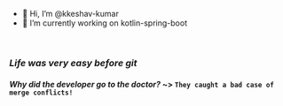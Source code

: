- 👋 Hi, I’m @kkeshav-kumar
- 🌱 I’m currently working on kotlin-spring-boot
 <br>
 
### *Life was very easy before git*

#### *Why did the developer go to the doctor?*  ~> ```They caught a bad case of merge conflicts!```
<!---
kkeshav-kumar/kkeshav-kumar is a ✨ special ✨ repository because its `README.md` (this file) appears on your GitHub profile.
You can click the Preview link to take a look at your changes.
--->
